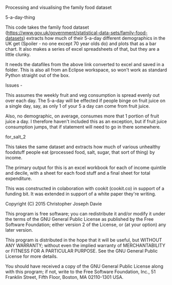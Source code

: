 Processing and visualising the family food dataset

5-a-day-thing

This code takes the family food dataset 
(https://www.gov.uk/government/statistical-data-sets/family-food-datasets)
extracts how much of their 5-a-day different demographics in the UK get
(Spoiler - no one except 70 year olds do) and plots that as a bar chart.
It also makes a series of excel spreadsheets of that, but they are a little
clunky.

It needs the datafiles from the above link converted to excel and saved in
a folder.  This is also all from an Eclipse workspace, so won't work as 
standard Python straight out of the box.

Issues -

This assumes the weekly fruit and veg consumption is spread evenly out over
each day.  The 5-a-day will be effected if people binge on fruit juice on a
single day, say, as only 1 of your 5 a day can come from fruit juice.  

Also, no demographic, on average, consumes more that 1 portion of fruit juice
a day.  I therefore haven't included this as an exception, but if fruit juice
consumption jumps, that if statement will need to go in there somewhere.

for_salt_2

This takes the same dataset and extracts how much of various unhealthy 
foodstuff people eat (processed food, salt, sugar, that sort of thing)
by income.

The primary output for this is an excel workbook for each of income quintile
and decile, with a sheet for each food stuff and a final sheet for total 
expenditure.

This was constructed in colaboration with cookit (cookit.co) in support of a
funding bit.  It was extended in support of a white paper they're writing.

Copyright (C) 2015  Christopher Joseph Davie

This program is free software; you can redistribute it and/or modify
it under the terms of the GNU General Public License as published by
the Free Software Foundation; either version 2 of the License, or
(at your option) any later version.

This program is distributed in the hope that it will be useful,
but WITHOUT ANY WARRANTY; without even the implied warranty of
MERCHANTABILITY or FITNESS FOR A PARTICULAR PURPOSE.  See the
GNU General Public License for more details.

You should have received a copy of the GNU General Public License along
with this program; if not, write to the Free Software Foundation, Inc.,
51 Franklin Street, Fifth Floor, Boston, MA 02110-1301 USA.
